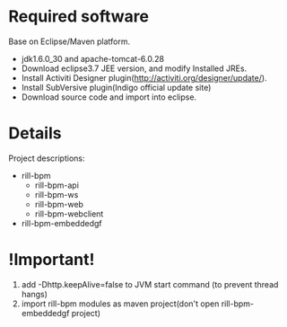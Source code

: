# Required software #

Base on Eclipse/Maven platform.
  * jdk1.6.0\_30 and apache-tomcat-6.0.28
  * Download eclipse3.7 JEE version, and modify Installed JREs.
  * Install Activiti Designer plugin(http://activiti.org/designer/update/).
  * Install SubVersive plugin(Indigo official update site)
  * Download source code and import into eclipse.


# Details #

Project descriptions:
  * rill-bpm
    * rill-bpm-api
    * rill-bpm-ws
    * rill-bpm-web
    * rill-bpm-webclient
  * rill-bpm-embeddedgf

# !Important! #
  1. add -Dhttp.keepAlive=false to JVM start command (to prevent thread hangs)
  1. import rill-bpm modules as maven project(don't open rill-bpm-embeddedgf project)